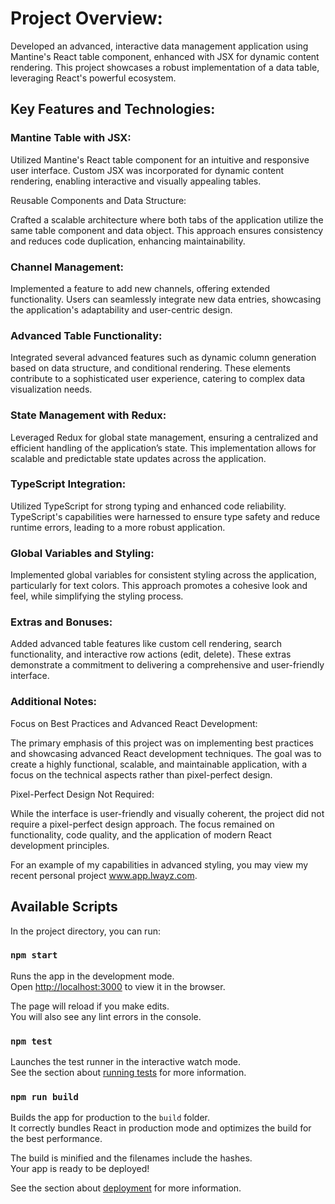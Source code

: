 # Project Overview:

Developed an advanced, interactive data management application using Mantine's React table component, enhanced with JSX for dynamic content rendering. This project showcases a robust implementation of a data table, leveraging React's powerful ecosystem.

## Key Features and Technologies:

### Mantine Table with JSX:

Utilized Mantine's React table component for an intuitive and responsive user interface. Custom JSX was incorporated for dynamic content rendering, enabling interactive and visually appealing tables.

Reusable Components and Data Structure:

Crafted a scalable architecture where both tabs of the application utilize the same table component and data object. This approach ensures consistency and reduces code duplication, enhancing maintainability.

### Channel Management:

Implemented a feature to add new channels, offering extended functionality. Users can seamlessly integrate new data entries, showcasing the application's adaptability and user-centric design.

### Advanced Table Functionality:

Integrated several advanced features such as dynamic column generation based on data structure, and conditional rendering. These elements contribute to a sophisticated user experience, catering to complex data visualization needs.

### State Management with Redux:

Leveraged Redux for global state management, ensuring a centralized and efficient handling of the application’s state. This implementation allows for scalable and predictable state updates across the application.

### TypeScript Integration:

Utilized TypeScript for strong typing and enhanced code reliability. TypeScript's capabilities were harnessed to ensure type safety and reduce runtime errors, leading to a more robust application.

### Global Variables and Styling:

Implemented global variables for consistent styling across the application, particularly for text colors. This approach promotes a cohesive look and feel, while simplifying the styling process.

### Extras and Bonuses:

Added advanced table features like custom cell rendering, search functionality, and interactive row actions (edit, delete). These extras demonstrate a commitment to delivering a comprehensive and user-friendly interface.

### Additional Notes:

Focus on Best Practices and Advanced React Development:

The primary emphasis of this project was on implementing best practices and showcasing advanced React development techniques. The goal was to create a highly functional, scalable, and maintainable application, with a focus on the technical aspects rather than pixel-perfect design.


Pixel-Perfect Design Not Required:

While the interface is user-friendly and visually coherent, the project did not require a pixel-perfect design approach. The focus remained on functionality, code quality, and the application of modern React development principles. 


For an example of my capabilities in advanced styling, you may view my recent personal project www.app.lwayz.com.


## Available Scripts

In the project directory, you can run:

### `npm start`

Runs the app in the development mode.\
Open [http://localhost:3000](http://localhost:3000) to view it in the browser.

The page will reload if you make edits.\
You will also see any lint errors in the console.

### `npm test`

Launches the test runner in the interactive watch mode.\
See the section about [running tests](https://facebook.github.io/create-react-app/docs/running-tests) for more information.

### `npm run build`

Builds the app for production to the `build` folder.\
It correctly bundles React in production mode and optimizes the build for the best performance.

The build is minified and the filenames include the hashes.\
Your app is ready to be deployed!

See the section about [deployment](https://facebook.github.io/create-react-app/docs/deployment) for more information.
